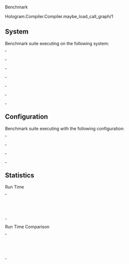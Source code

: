Benchmark

Hologram.Compiler.Compiler.maybe_load_call_graph/1

## System

Benchmark suite executing on the following system:

<table style="width: 1%">
  <tr>
    <th style="width: 1%; white-space: nowrap">Operating System</th>
    <td>macOS</td>
  </tr><tr>
    <th style="white-space: nowrap">CPU Information</th>
    <td style="white-space: nowrap">Apple M1 Pro</td>
  </tr><tr>
    <th style="white-space: nowrap">Number of Available Cores</th>
    <td style="white-space: nowrap">10</td>
  </tr><tr>
    <th style="white-space: nowrap">Available Memory</th>
    <td style="white-space: nowrap">16 GB</td>
  </tr><tr>
    <th style="white-space: nowrap">Elixir Version</th>
    <td style="white-space: nowrap">1.16.1</td>
  </tr><tr>
    <th style="white-space: nowrap">Erlang Version</th>
    <td style="white-space: nowrap">26.2.2</td>
  </tr>
</table>

## Configuration

Benchmark suite executing with the following configuration:

<table style="width: 1%">
  <tr>
    <th style="width: 1%">:time</th>
    <td style="white-space: nowrap">1 min</td>
  </tr><tr>
    <th>:parallel</th>
    <td style="white-space: nowrap">1</td>
  </tr><tr>
    <th>:warmup</th>
    <td style="white-space: nowrap">2 s</td>
  </tr>
</table>

## Statistics



Run Time

<table style="width: 1%">
  <tr>
    <th>Name</th>
    <th style="text-align: right">IPS</th>
    <th style="text-align: right">Average</th>
    <th style="text-align: right">Devitation</th>
    <th style="text-align: right">Median</th>
    <th style="text-align: right">99th&nbsp;%</th>
  </tr>

  <tr>
    <td style="white-space: nowrap">no load</td>
    <td style="white-space: nowrap; text-align: right">176.59 K</td>
    <td style="white-space: nowrap; text-align: right">0.00566 ms</td>
    <td style="white-space: nowrap; text-align: right">&plusmn;548.34%</td>
    <td style="white-space: nowrap; text-align: right">0.00479 ms</td>
    <td style="white-space: nowrap; text-align: right">0.0148 ms</td>
  </tr>

  <tr>
    <td style="white-space: nowrap">do load</td>
    <td style="white-space: nowrap; text-align: right">0.0234 K</td>
    <td style="white-space: nowrap; text-align: right">42.79 ms</td>
    <td style="white-space: nowrap; text-align: right">&plusmn;3.31%</td>
    <td style="white-space: nowrap; text-align: right">42.46 ms</td>
    <td style="white-space: nowrap; text-align: right">47.56 ms</td>
  </tr>

</table>


Run Time Comparison

<table style="width: 1%">
  <tr>
    <th>Name</th>
    <th style="text-align: right">IPS</th>
    <th style="text-align: right">Slower</th>
  <tr>
    <td style="white-space: nowrap">no load</td>
    <td style="white-space: nowrap;text-align: right">176.59 K</td>
    <td>&nbsp;</td>
  </tr>

  <tr>
    <td style="white-space: nowrap">do load</td>
    <td style="white-space: nowrap; text-align: right">0.0234 K</td>
    <td style="white-space: nowrap; text-align: right">7555.93x</td>
  </tr>

</table>
